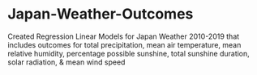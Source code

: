 # Japan-Weather-Outcomes
 Created Regression Linear Models for Japan Weather 2010-2019 that includes outcomes for total precipitation, mean air temperature, mean relative humidity, percentage possible sunshine, total sunshine duration, solar radiation, & mean wind speed
